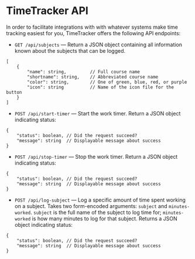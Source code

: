 # TimeTracker API

In order to facilitate integrations with with whatever systems make time
tracking easiest for you, TimeTracker offers the following API endpoints:

* `GET /api/subjects` — Return a JSON object containing all information known
about the subjects that can be logged. 
```
[
    {
        "name": string,         // Full course name
        "shortname": string,    // Abbreviated course name
        "color": string,        // One of green, blue, red, or purple
        "icon": string          // Name of the icon file for the button
    }
]
```
* `POST /api/start-timer` — Start the work timer. Return a JSON object
indicating status:
```
{
    "status": boolean, // Did the request succeed?
    "message": string  // Displayable message about success
}
```
* `POST /api/stop-timer` — Stop the work timer. Return a JSON object indicating
status:
```
{
    "status": boolean, // Did the request succeed?
    "message": string  // Displayable message about success
}
```
* `POST /api/log-subject` — Log a specific amount of time spent working on a
subject. Takes two form-encoded arguments: `subject` and `minutes-worked`.
`subject` is the full name of the subject to log time for; `minutes-worked` is
how many minutes to log for that subject. Returns a JSON object indicating
status:
```
{
    "status": boolean, // Did the request succeed?
    "message": string  // Displayable message about success
}
```
